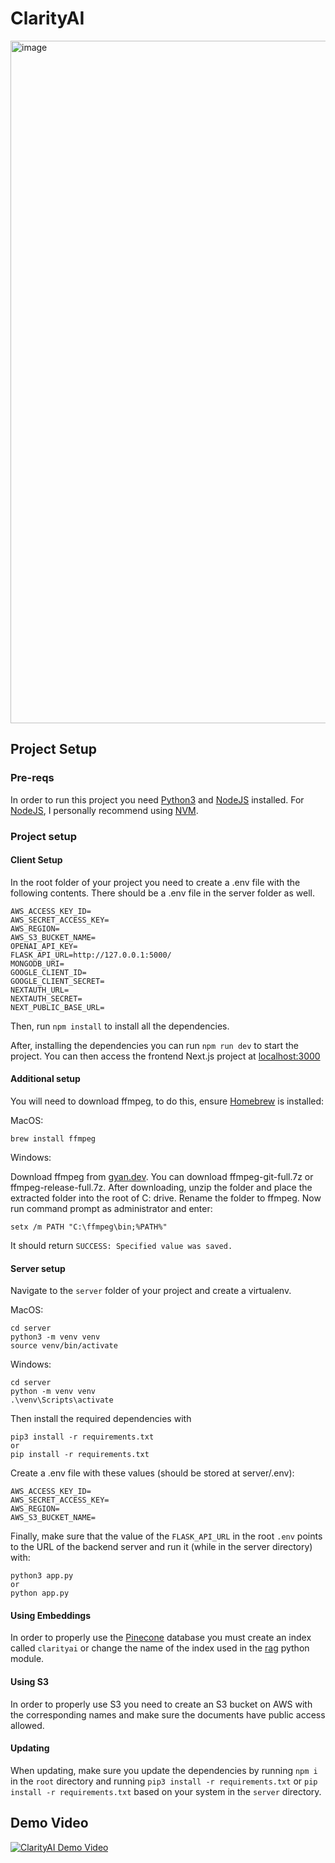 # ClarityAI

<img width="1092" alt="image" src="https://github.com/user-attachments/assets/d16059a5-ef5d-42db-8d37-84a80d4f0d63">

## Project Setup

### Pre-reqs

In order to run this project you need [Python3](https://www.python.org/downloads/) and [NodeJS](https://nodejs.org/en) installed. For [NodeJS](https://nodejs.org/en), I personally recommend using [NVM](https://github.com/nvm-sh/nvm).

### Project setup

#### Client Setup

In the root folder of your project you need to create a .env file with the following contents. There should be a .env file in the server folder as well.

```
AWS_ACCESS_KEY_ID=
AWS_SECRET_ACCESS_KEY=
AWS_REGION=
AWS_S3_BUCKET_NAME=
OPENAI_API_KEY=
FLASK_API_URL=http://127.0.0.1:5000/
MONGODB_URI=
GOOGLE_CLIENT_ID=
GOOGLE_CLIENT_SECRET=
NEXTAUTH_URL=
NEXTAUTH_SECRET=
NEXT_PUBLIC_BASE_URL=
```

Then, run `npm install` to install all the dependencies.

After, installing the dependencies you can run `npm run dev` to start the project. You can then access the frontend Next.js project at [localhost:3000](https://localhost:3000/)

#### Additional setup

You will need to download ffmpeg, to do this, ensure [Homebrew](https://brew.sh/) is installed:

MacOS:
```
brew install ffmpeg
```

Windows:

Download ffmpeg from [gyan.dev](https://www.gyan.dev/ffmpeg/builds/). You can download ffmpeg-git-full.7z or ffmpeg-release-full.7z. After downloading, unzip the folder and place the extracted folder into the root of C: drive. Rename the folder to ffmpeg.
Now run command prompt as administrator and enter:
```
setx /m PATH "C:\ffmpeg\bin;%PATH%"
```
It should return `SUCCESS: Specified value was saved.`


#### Server setup

Navigate to the `server` folder of your project and create a virtualenv.


MacOS:
```
cd server
python3 -m venv venv
source venv/bin/activate
```

Windows:
```
cd server
python -m venv venv
.\venv\Scripts\activate
```

Then install the required dependencies with
```
pip3 install -r requirements.txt
or
pip install -r requirements.txt
```

Create a .env file with these values (should be stored at server/.env):
```
AWS_ACCESS_KEY_ID=
AWS_SECRET_ACCESS_KEY=
AWS_REGION=
AWS_S3_BUCKET_NAME=
```

Finally, make sure that the value of the `FLASK_API_URL` in the root `.env` points to the URL of the backend server and run it (while in the server directory) with:
```
python3 app.py
or 
python app.py
```

#### Using Embeddings

In order to properly use the [Pinecone](https://www.pinecone.io/) database you must create an index called `clarityai` or change the name of the index used in the [rag](server/rag.py) python module.

#### Using S3

In order to properly use S3 you need to create an S3 bucket on AWS with the corresponding names and make sure the documents have public access allowed.

#### Updating
When updating, make sure you update the dependencies by running `npm i` in the `root` directory and running `pip3 install -r requirements.txt` or `pip install -r requirements.txt` based on your system in the `server` directory. 


## Demo Video

[![ClarityAI Demo Video](https://img.youtube.com/vi/0fP3Ph5nx0Q/0.jpg)](https://www.youtube.com/watch?v=0fP3Ph5nx0Q)

